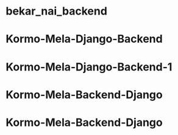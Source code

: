 # bekar_nai_backend
# Kormo-Mela-Django-Backend
# Kormo-Mela-Django-Backend-1
# Kormo-Mela-Backend-Django
# Kormo-Mela-Backend-Django

